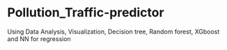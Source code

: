 # Pollution_Traffic-predictor
Using Data Analysis, Visualization, Decision tree, Random forest, XGboost and NN for regression
